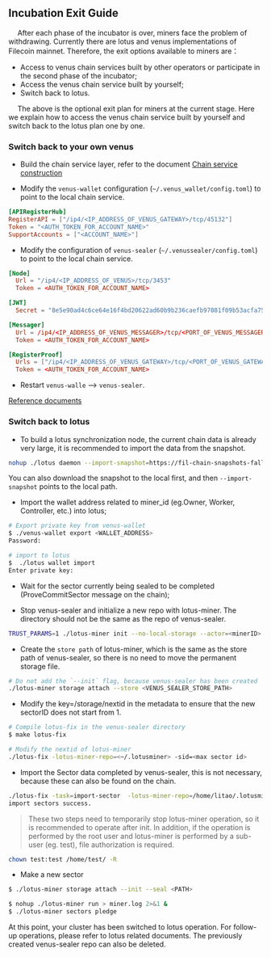 ## Incubation Exit Guide

&ensp;&ensp; After each phase of the incubator is over, miners face the problem of withdrawing. Currently there are lotus and venus implementations of Filecoin mainnet. Therefore, the exit options available to miners are：

- Access to venus chain services built by other operators or participate in the second phase of the incubator;
- Access the venus chain service built by yourself;
- Switch back to lotus.

&ensp;&ensp; The above is the optional exit plan for miners at the current stage. Here we explain how to access the venus chain service built by yourself and switch back to the lotus plan one by one.

### Switch back to your own venus

- Build the chain service layer, refer to the document [Chain service construction](./Chain_service_construction.md)

- Modify the `venus-wallet` configuration (`~/.venus_wallet/config.toml`) to point to the local chain service.

```toml
[APIRegisterHub]
RegisterAPI = ["/ip4/<IP_ADDRESS_OF_VENUS_GATEWAY>/tcp/45132"]
Token = "<AUTH_TOKEN_FOR_ACCOUNT_NAME>"
SupportAccounts = ["<ACCOUNT_NAME>"]
```

- Modify the configuration of `venus-sealer` (`~/.venussealer/config.toml`) to point to the local chain service.

```toml
[Node]
  Url = "/ip4/<IP_ADDRESS_OF_VENUS>/tcp/3453"
  Token = <AUTH_TOKEN_FOR_ACCOUNT_NAME>

[JWT]
  Secret = "8e5e90ad4c6ce64e16f4bd20622ad60b9b236caefb97081f09b53acfa75e6a44"

[Messager]
  Url = /ip4/<IP_ADDRESS_OF_VENUS_MESSAGER>/tcp/<PORT_OF_VENUS_MESSAGER>
  Token = <AUTH_TOKEN_FOR_ACCOUNT_NAME>

[RegisterProof]
  Urls = ["/ip4/<IP_ADDRESS_OF_VENUS_GATEWAY>/tcp/<PORT_OF_VENUS_GATEWAY>"]
  Token = <AUTH_TOKEN_FOR_ACCOUNT_NAME>
```

- Restart `venus-walle` --> `venus-sealer`.

[Reference documents](../guide/Using-venus-Shared-Modules.md)


### Switch back to lotus

- To build a lotus synchronization node, the current chain data is already very large, it is recommended to import the data from the snapshot.
```bash
nohup ./lotus daemon --import-snapshot=https://fil-chain-snapshots-fallback.s3.amazonaws.com/mainnet/minimal_finality_stateroots_latest.car > lotus.log 2>&1 &
```
You can also download the snapshot to the local first, and then `--import-snapshot` points to the local path.

- Import the wallet address related to miner_id (eg.Owner, Worker, Controller, etc.) into lotus;
```bash
# Export private key from venus-wallet
$ ./venus-wallet export <WALLET_ADDRESS>
Password:

# import to lotus
$  ./lotus wallet import
Enter private key: 
```

- Wait for the sector currently being sealed to be completed (ProveCommitSector message on the chain);

- Stop venus-sealer and initialize a new repo with lotus-miner. The directory should not be the same as the repo of venus-sealer.

```bash
TRUST_PARAMS=1 ./lotus-miner init --no-local-storage --actor=<minerID> --sector-size=32G --nosync
```

- Create the `store path` of lotus-miner, which is the same as the store path of venus-sealer, so there is no need to move the permanent storage file.
```bash
# Do not add the `--init` flag, because venus-sealer has been created
./lotus-miner storage attach --store <VENUS_SEALER_STORE_PATH>
```

- Modify the key=/storage/nextid in the metadata to ensure that the new sectorID does not start from 1.
```bash
# Compile lotus-fix in the venus-sealer directory
$ make lotus-fix

# Modify the nextid of lotus-miner
./lotus-fix -lotus-miner-repo=<~/.lotusminer> -sid=<max sector id>
```

- Import the Sector data completed by venus-sealer, this is not necessary, because these can also be found on the chain.
```bash
./lotus-fix -task=import-sector  -lotus-miner-repo=/home/litao/.lotusminer -venus-sealer-repo=~/.venussealer
import sectors success.
```
> These two steps need to temporarily stop lotus-miner operation, so it is recommended to operate after init. In addition, if the operation is performed by the root user and lotus-miner is performed by a sub-user (eg. test), file authorization is required.
```bash
chown test:test /home/test/ -R
```

- Make a new sector

```bash
$ ./lotus-miner storage attach --init --seal <PATH>

$ nohup ./lotus-miner run > miner.log 2>&1 &
$ ./lotus-miner sectors pledge
```
At this point, your cluster has been switched to lotus operation. For follow-up operations, please refer to lotus related documents. The previously created venus-sealer repo can also be deleted.
